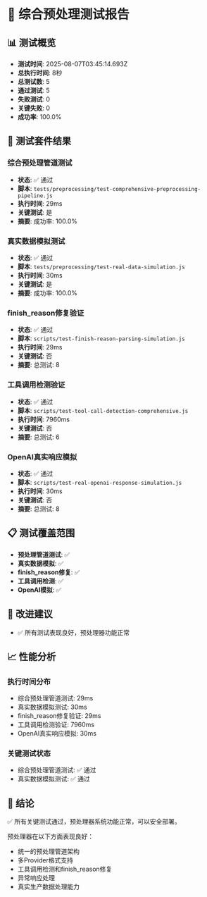 # 🎯 综合预处理测试报告

## 📊 测试概览

- **测试时间**: 2025-08-07T03:45:14.693Z
- **总执行时间**: 8秒
- **总测试数**: 5
- **通过测试**: 5
- **失败测试**: 0
- **关键失败**: 0
- **成功率**: 100.0%

## 🧪 测试套件结果


### 综合预处理管道测试
- **状态**: ✅ 通过
- **脚本**: `tests/preprocessing/test-comprehensive-preprocessing-pipeline.js`
- **执行时间**: 29ms
- **关键测试**: 是
- **摘要**: 成功率: 100.0%



### 真实数据模拟测试
- **状态**: ✅ 通过
- **脚本**: `tests/preprocessing/test-real-data-simulation.js`
- **执行时间**: 30ms
- **关键测试**: 是
- **摘要**: 成功率: 100.0%



### finish_reason修复验证
- **状态**: ✅ 通过
- **脚本**: `scripts/test-finish-reason-parsing-simulation.js`
- **执行时间**: 29ms
- **关键测试**: 否
- **摘要**: 总测试: 8



### 工具调用检测验证
- **状态**: ✅ 通过
- **脚本**: `scripts/test-tool-call-detection-comprehensive.js`
- **执行时间**: 7960ms
- **关键测试**: 否
- **摘要**: 总测试: 6



### OpenAI真实响应模拟
- **状态**: ✅ 通过
- **脚本**: `scripts/test-real-openai-response-simulation.js`
- **执行时间**: 30ms
- **关键测试**: 否
- **摘要**: 总测试: 8




## 📋 测试覆盖范围

- **预处理管道测试**: ✅
- **真实数据模拟**: ✅
- **finish_reason修复**: ✅
- **工具调用检测**: ✅
- **OpenAI模拟**: ✅

## 🔧 改进建议

- ✅ 所有测试表现良好，预处理器功能正常

## 📈 性能分析

### 执行时间分布
- 综合预处理管道测试: 29ms
- 真实数据模拟测试: 30ms
- finish_reason修复验证: 29ms
- 工具调用检测验证: 7960ms
- OpenAI真实响应模拟: 30ms

### 关键测试状态
- 综合预处理管道测试: ✅ 通过
- 真实数据模拟测试: ✅ 通过

## 🎯 结论

✅ 所有关键测试通过，预处理器系统功能正常，可以安全部署。

预处理器在以下方面表现良好：
- 统一的预处理管道架构
- 多Provider格式支持
- 工具调用检测和finish_reason修复
- 异常响应处理
- 真实生产数据处理能力


